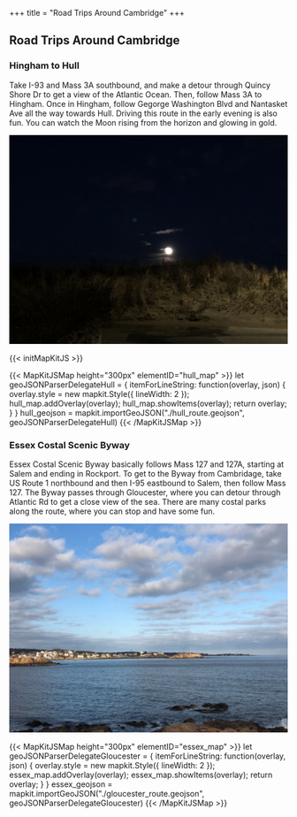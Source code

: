 +++
title = "Road Trips Around Cambridge"
+++

## Road Trips Around Cambridge

### Hingham to Hull

Take I-93 and Mass 3A southbound, and make a detour through Quincy Shore Dr to
get a view of the Atlantic Ocean. Then, follow Mass 3A to Hingham. Once in
Hingham, follow Gegorge Washington Blvd and Nantasket Ave all the way towards
Hull. Driving this route in the early evening is also fun. You can watch the
Moon rising from the horizon and glowing in gold.

![](./hull.jpg)

{{< initMapKitJS >}}

{{< MapKitJSMap height="300px" elementID="hull_map" >}}
let geoJSONParserDelegateHull = {
    itemForLineString: function(overlay, json) {
                overlay.style = new mapkit.Style({
                    lineWidth: 2
                });
                hull_map.addOverlay(overlay);
                hull_map.showItems(overlay);
                return overlay;
                }
}
hull_geojson = mapkit.importGeoJSON("./hull_route.geojson", geoJSONParserDelegateHull)
{{< /MapKitJSMap >}}

### Essex Costal Scenic Byway

Essex Costal Scenic Byway basically follows Mass 127 and 127A, starting at
Salem and ending in Rockport. To get to the Byway from Cambridage, take US
Route 1 northbound and then I-95 eastbound to Salem, then follow Mass 127.
The Byway passes through Gloucester, where you can detour through Atlantic Rd
to get a close view of the sea. There are many costal parks along the route,
   where you can stop and have some fun.

![](./gloucester.jpg)

{{< MapKitJSMap height="300px" elementID="essex_map" >}}
let geoJSONParserDelegateGloucester = {
    itemForLineString: function(overlay, json) {
                overlay.style = new mapkit.Style({
                    lineWidth: 2
                });
                essex_map.addOverlay(overlay);
                essex_map.showItems(overlay);
                return overlay;
                }
}
essex_geojson = mapkit.importGeoJSON("./gloucester_route.geojson", geoJSONParserDelegateGloucester)
{{< /MapKitJSMap >}}
